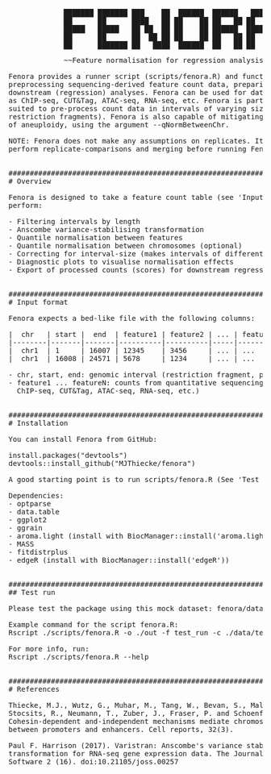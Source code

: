 <pre>
             ███████ ███████ ███    ██  ██████  ██████   █████  
             ██      ██      ████   ██ ██    ██ ██   ██ ██   ██ 
             █████   █████   ██ ██  ██ ██    ██ ██████  ███████ 
             ██      ██      ██  ██ ██ ██    ██ ██   ██ ██   ██ 
             ██      ███████ ██   ████  ██████  ██   ██ ██   ██ 
<pre>
             ~~Feature normalisation for regression analysis~~

Fenora provides a runner script (scripts/fenora.R) and functions for 
preprocessing sequencing-derived feature count data, preparing it for 
downstream (regression) analyses. Fenora can be used for data from assays such 
as ChIP-seq, CUT&Tag, ATAC-seq, RNA-seq, etc. Fenora is particularly well 
suited to pre-process count data in intervals of varying sizes (such as 
restriction fragments). Fenora is also capable of mitigating read-count effects 
of aneuploidy, using the argument --qNormBetweenChr.

NOTE: Fenora does not make any assumptions on replicates. It is recommended to 
perform replicate-comparisons and merging before running Fenora.


###############################################################################
# Overview

Fenora is designed to take a feature count table (see 'Input format'), and 
perform:

- Filtering intervals by length  
- Anscombe variance-stabilising transformation
- Quantile normalisation between features
- Quantile normalisation between chromosomes (optional) 
- Correcting for interval-size (makes intervals of different sizes comparable) 
- Diagnostic plots to visualise normalisation effects  
- Export of processed counts (scores) for downstream regression analysis  


###############################################################################
# Input format

Fenora expects a bed-like file with the following columns:

|  chr   | start |  end  | feature1 | feature2 | ... | featureN |
|--------|-------|-------|----------|----------|-----|----------|
|  chr1  | 1     | 16007 | 12345    | 3456     | ... | ...      |
|  chr1  | 16008 | 24571 | 5678     | 1234     | ... | ...      |

- chr, start, end: genomic interval (restriction fragment, peak, or window)  
- feature1 ... featureN: counts from quantitative sequencing assays (e.g., 
  ChIP-seq, CUT&Tag, ATAC-seq, RNA-seq, etc.)  


###############################################################################
# Installation

You can install Fenora from GitHub:

install.packages("devtools")
devtools::install_github("MJThiecke/fenora")

A good starting point is to run scripts/fenora.R (See 'Test run' below)

Dependencies:
- optparse
- data.table
- ggplot2
- ggrain
- aroma.light (install with BiocManager::install('aroma.light'))
- MASS
- fitdistrplus
- edgeR (install with BiocManager::install('edgeR'))


###############################################################################
## Test run

Please test the package using this mock dataset: fenora/data/test_counts.tsv

Example command for the script fenora.R:
Rscript ./scripts/fenora.R -o ./out -f test_run -c ./data/test_counts.tsv

For more info, run:
Rscript ./scripts/fenora.R --help


###############################################################################
# References

Thiecke, M.J., Wutz, G., Muhar, M., Tang, W., Bevan, S., Malysheva, V., 
Stocsits, R., Neumann, T., Zuber, J., Fraser, P. and Schoenfelder, S., 2020. 
Cohesin-dependent and-independent mechanisms mediate chromosomal contacts 
between promoters and enhancers. Cell reports, 32(3).

Paul F. Harrison (2017). Varistran: Anscombe's variance stabilizing 
transformation for RNA-seq gene expression data. The Journal of Open Source 
Software 2 (16). doi:10.21105/joss.00257


